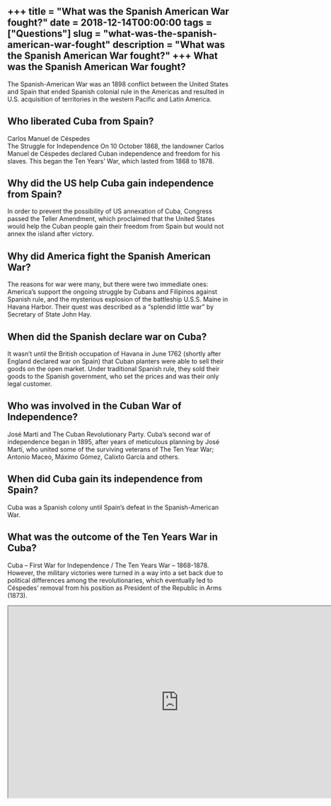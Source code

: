 +++
title = "What was the Spanish American War fought?"
date = 2018-12-14T00:00:00
tags = ["Questions"]
slug = "what-was-the-spanish-american-war-fought"
description = "What was the Spanish American War fought?"
+++
What was the Spanish American War fought?
-----------------------------------------

The Spanish-American War was an 1898 conflict between the United States and Spain that ended Spanish colonial rule in the Americas and resulted in U.S. acquisition of territories in the western Pacific and Latin America.

Who liberated Cuba from Spain?
------------------------------

Carlos Manuel de Céspedes  
The Struggle for Independence On 10 October 1868, the landowner Carlos Manuel de Céspedes declared Cuban independence and freedom for his slaves. This began the Ten Years’ War, which lasted from 1868 to 1878.

Why did the US help Cuba gain independence from Spain?
------------------------------------------------------

In order to prevent the possibility of US annexation of Cuba, Congress passed the Teller Amendment, which proclaimed that the United States would help the Cuban people gain their freedom from Spain but would not annex the island after victory.

Why did America fight the Spanish American War?
-----------------------------------------------

The reasons for war were many, but there were two immediate ones: America’s support the ongoing struggle by Cubans and Filipinos against Spanish rule, and the mysterious explosion of the battleship U.S.S. Maine in Havana Harbor. Their quest was described as a “splendid little war” by Secretary of State John Hay.

When did the Spanish declare war on Cuba?
-----------------------------------------

It wasn’t until the British occupation of Havana in June 1762 (shortly after England declared war on Spain) that Cuban planters were able to sell their goods on the open market. Under traditional Spanish rule, they sold their goods to the Spanish government, who set the prices and was their only legal customer.

Who was involved in the Cuban War of Independence?
--------------------------------------------------

José Martí and The Cuban Revolutionary Party. Cuba’s second war of independence began in 1895, after years of meticulous planning by José Martí, who united some of the surviving veterans of The Ten Year War; Antonio Maceo, Máximo Gómez, Calixto García and others.

When did Cuba gain its independence from Spain?
-----------------------------------------------

Cuba was a Spanish colony until Spain’s defeat in the Spanish-American War.

What was the outcome of the Ten Years War in Cuba?
--------------------------------------------------

Cuba – First War for Independence / The Ten Years War – 1868-1878. However, the military victories were turned in a way into a set back due to political differences among the revolutionaries, which eventually led to Céspedes’ removal from his position as President of the Republic in Arms (1873).

<iframe allow="accelerometer; autoplay; clipboard-write; encrypted-media; gyroscope; picture-in-picture" allowfullscreen="" class="__youtube_prefs__  epyt-is-override  no-lazyload" data-no-lazy="1" data-origheight="433" data-origwidth="770" data-skipgform_ajax_framebjll="" height="433" id="_ytid_65125" loading="lazy" src="https://www.youtube.com/embed/H0TmuIX-0xM?enablejsapi=1&autoplay=0&cc_load_policy=0&cc_lang_pref=&iv_load_policy=1&loop=0&modestbranding=0&rel=1&fs=1&playsinline=0&autohide=2&theme=dark&color=red&controls=1&" title="YouTube player" width="770"></iframe>